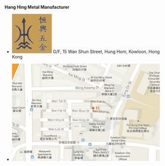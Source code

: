 **Hang Hing Metal Manufacturer**

- ![Factory Logo)](hang.hing.logo-orange.jpg)
G/F, 15 Wan Shun Street, Hung Hom, Kowloon, Hong Kong

- ![G/F, 15 Wan Shun Street, Hung Hom, Kowloon, Hong Kong)](hang.hing.location.jpg)

